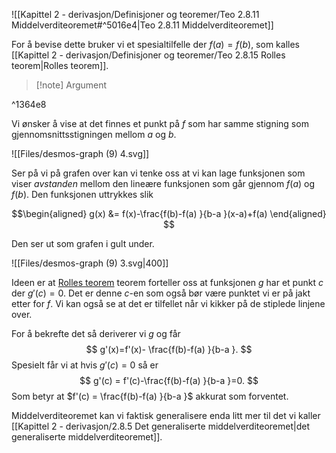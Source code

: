 
![[Kapittel 2 - derivasjon/Definisjoner og teoremer/Teo 2.8.11 Middelverditeoremet#^5016e4|Teo 2.8.11 Middelverditeoremet]]

For å bevise dette bruker vi et spesialtilfelle der $f(a) = f(b)$, som kalles [[Kapittel 2 - derivasjon/Definisjoner og teoremer/Teo 2.8.15 Rolles teorem|Rolles teorem]].

> [!note] Argument 
> 

^1364e8

Vi ønsker å vise at det finnes et punkt på $f$ som har samme stigning som gjennomsnittsstigningen mellom $a$ og $b$.

![[Files/desmos-graph (9) 4.svg]]

Ser på vi på grafen over kan vi tenke oss at vi kan lage funksjonen som viser *avstanden* mellom den lineære funksjonen som går gjennom $f(a)$ og $f(b)$. Den funksjonen uttrykkes slik

$$\begin{aligned}   g(x)  &= f(x)-\frac{f(b)-f(a) }{b-a }(x-a)+f(a) \end{aligned} $$

Den ser ut som grafen i gult under.

![[Files/desmos-graph (9) 3.svg|400]]

Ideen er at [Rolles teorem](Kapittel%202%20-%20derivasjon/2.8.3.2%20Rolles%20teorem.md) teorem forteller oss at funksjonen $g$ har et punkt $c$ der $g'(c) = 0$. Det er denne $c$-en som også bør være punktet vi er på jakt etter for $f$. Vi kan også se at det er tilfellet når vi kikker på de stiplede linjene over.

For å bekrefte det så deriverer vi $g$ og får
$$
g'(x)=f'(x)- \frac{f(b)-f(a) }{b-a }.
$$
Spesielt får vi at hvis $g'(c) = 0$ så er 
$$
g'(c) = f'(c)-\frac{f(b)-f(a) }{b-a }=0.
$$
Som betyr at $f'(c) = \frac{f(b)-f(a) }{b-a }$ akkurat som forventet.

Middelverditeoremet kan vi faktisk generalisere enda litt mer til det vi kaller [[Kapittel 2 - derivasjon/2.8.5 Det generaliserte middelverditeoremet|det generaliserte middelverditeoremet]].